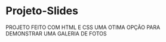 # Projeto-Slides
 PROJETO FEITO COM HTML E CSS UMA OTIMA OPÇÃO PARA DEMONSTRAR UMA GALERIA DE FOTOS

